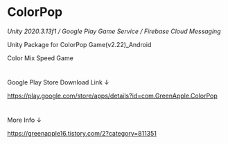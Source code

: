 # ColorPop
*Unity 2020.3.13f1 / Google Play Game Service / Firebase Cloud Messaging*

Unity Package for ColorPop Game(v2.22)_Android


Color Mix Speed Game
#
Google Play Store Download Link ↓

https://play.google.com/store/apps/details?id=com.GreenApple.ColorPop
#
More Info ↓

https://greenapple16.tistory.com/2?category=811351

